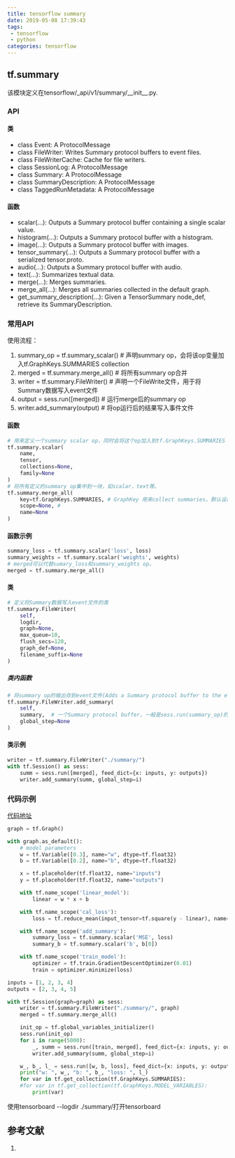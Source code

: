 ```yaml
---
title: tensorflow summary
date: 2019-05-08 17:39:43
tags:
 - tensorflow
 - python
categories: tensorflow
---
```


## tf.summary
该模块定义在tensorflow/\_api/v1/summary/\_\_init\_\_.py.
### API
#### 类
- class Event: A ProtocolMessage
- class FileWriter: Writes Summary protocol buffers to event files.
- class FileWriterCache: Cache for file writers.
- class SessionLog: A ProtocolMessage
- class Summary: A ProtocolMessage
- class SummaryDescription: A ProtocolMessage
- class TaggedRunMetadata: A ProtocolMessage

#### 函数
- scalar(...): Outputs a Summary protocol buffer containing a single scalar value.
- histogram(...): Outputs a Summary protocol buffer with a histogram.
- image(...): Outputs a Summary protocol buffer with images.
- tensor_summary(...): Outputs a Summary protocol buffer with a serialized tensor.proto.
- audio(...): Outputs a Summary protocol buffer with audio.
- text(...): Summarizes textual data.
- merge(...): Merges summaries.
- merge_all(...): Merges all summaries collected in the default graph.
- get_summary_description(...): Given a TensorSummary node_def, retrieve its SummaryDescription.

### 常用API
使用流程：
1. summary_op = tf.summary_scalar() # 声明summary op，会将该op变量加入tf.GraphKeys.SUMMARIES collection
2. merged = tf.summary.merge_all() # 将所有summary op合并
3. writer = tf.summary.FileWriter() # 声明一个FileWrite文件，用于将Summary数据写入event文件
4. output = sess.run([merged]) # 运行merge后的summary op
5. writer.add_summary(output) # 将op运行后的结果写入事件文件

#### 函数
``` python
# 用来定义一个summary scalar op，同时会将这个op加入到tf.GraphKeys.SUMMARIES collection中。
tf.summary.scalar(
	name, 
	tensor, 
	collections=None, 
	family=None
)
# 将所有定义的summary op集中到一块，如scalar，text等。
tf.summary.merge_all(  
	key=tf.GraphKeys.SUMMARIES, # GraphKey 用来collect summaries。默认设置为GraphKeys.SUMMARIES.
    scope=None, #
    name=None
) 
```
#### 函数示例
``` python
summary_loss = tf.summary.scalar('loss', loss)
summary_weights = tf.summary.scalar('weights', weights)
# merged可以代替sumary_loss和summary_weights op。
merged = tf.summary.merge_all() 
```

#### 类
``` python
# 定义将Summary数据写入event文件的类
tf.summary.FileWriter(
	self, 
	logdir,　
	graph=None, 
	max_queue=10,
	flush_secs=120, 
	graph_def=None, 
	filename_suffix=None
)
```

##### 类内函数
``` python
# 将summary op的输出存到event文件(Adds a Summary protocol buffer to the event file.)
tf.summary.FileWriter.add_summary(
	self,
	summary,  # 一个Summary protocol buffer，一般是sess.run(summary_op)的结果
	global_step=None
) 
```
#### 类示例
``` python
writer = tf.summary.FileWriter("./summary/")
with tf.Session() as sess:
    summ = sess.run([merged], feed_dict={x: inputs, y: outputs})
    writer.add_summary(summ, global_step=i)
```

### 代码示例
[代码地址](https://github.com/mxxhcm/code/blob/master/tf/some_ops/tf_summary.py)
``` python
graph = tf.Graph()

with graph.as_default():
    # model parameters
    w = tf.Variable([0.3], name="w", dtype=tf.float32)
    b = tf.Variable([0.2], name="b", dtype=tf.float32)

    x = tf.placeholder(tf.float32, name="inputs")
    y = tf.placeholder(tf.float32, name="outputs")

    with tf.name_scope('linear_model'):
        linear = w * x + b

    with tf.name_scope('cal_loss'):
        loss = tf.reduce_mean(input_tensor=tf.square(y - linear), name='loss')

    with tf.name_scope('add_summary'):
        summary_loss = tf.summary.scalar('MSE', loss)
        summary_b = tf.summary.scalar('b', b[0])

    with tf.name_scope('train_model'):
        optimizer = tf.train.GradientDescentOptimizer(0.01)
        train = optimizer.minimize(loss)

inputs = [1, 2, 3, 4]
outputs = [2, 3, 4, 5]

with tf.Session(graph=graph) as sess:
    writer = tf.summary.FileWriter("./summary/", graph)
    merged = tf.summary.merge_all()

    init_op = tf.global_variables_initializer()
    sess.run(init_op)
    for i in range(5000):
        _, summ = sess.run([train, merged], feed_dict={x: inputs, y: outputs})
        writer.add_summary(summ, global_step=i)

    w_, b_, l_ = sess.run([w, b, loss], feed_dict={x: inputs, y: outputs})
    print("w: ", w_, "b: ", b_, "loss: ", l_)
    for var in tf.get_collection(tf.GraphKeys.SUMMARIES):
    #for var in tf.get_collection(tf.GraphKeys.MODEL_VARIABLES):
        print(var)
```

使用tensorboard --logdir ./summary/打开tensorboard

## 参考文献
1.


